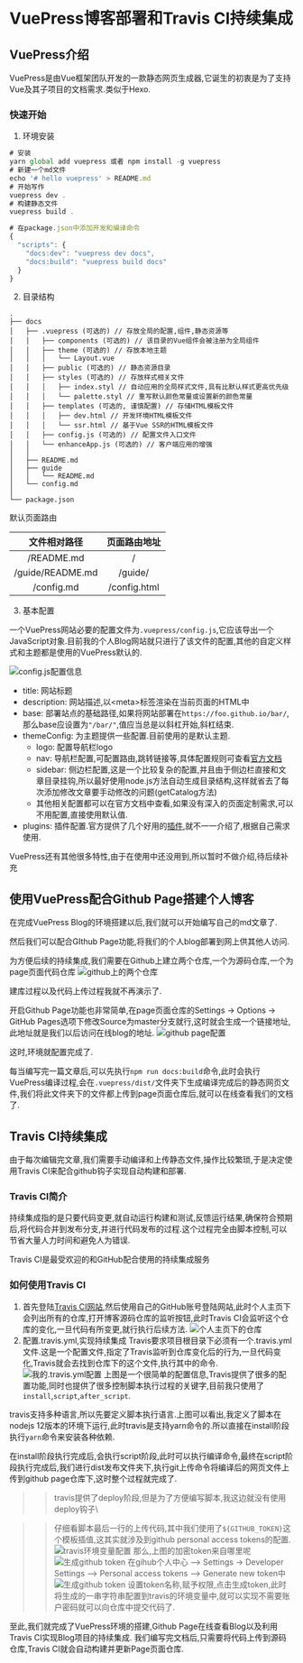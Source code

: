 # VuePress博客部署和Travis CI持续集成

## VuePress介绍
VuePress是由Vue框架团队开发的一款静态网页生成器,它诞生的初衷是为了支持Vue及其子项目的文档需求.类似于Hexo.
### 快速开始
1. 环境安装
``` javascript
# 安装
yarn global add vuepress 或者 npm install -g vuepress
# 新建一个md文件
echo '# hello vuepress' > README.md
# 开始写作
vuepress dev .
# 构建静态文件
vuepress build .

# 在package.json中添加开发和编译命令
{
  "scripts": {
    "docs:dev": "vuepress dev docs",
    "docs:build": "vuepress build docs"
  }
}
```
2. 目录结构
```
.
├── docs
│   ├── .vuepress (可选的) // 存放全局的配置,组件,静态资源等
│   │   ├── components (可选的) // 该目录的Vue组件会被注册为全局组件
│   │   ├── theme (可选的) // 存放本地主题
│   │   │   └── Layout.vue
│   │   ├── public (可选的) // 静态资源目录
│   │   ├── styles (可选的) // 存放样式相关文件
│   │   │   ├── index.styl // 自动应用的全局样式文件,具有比默认样式更高优先级
│   │   │   └── palette.styl // 重写默认颜色常量或设置新的颜色常量
│   │   ├── templates (可选的, 谨慎配置) // 存储HTML模板文件
│   │   │   ├── dev.html // 开发环境HTML模板文件
│   │   │   └── ssr.html // 基于Vue SSR的HTML模板文件
│   │   ├── config.js (可选的) // 配置文件入口文件
│   │   └── enhanceApp.js (可选的) // 客户端应用的增强
│   │ 
│   ├── README.md
│   ├── guide
│   │   └── README.md
│   └── config.md
│ 
└── package.json
```
默认页面路由

|文件相对路径|页面路由地址|
|:-:|:-:|
|/README.md|/|
|/guide/README.md|/guide/|
|/config.md|/config.html|

3. 基本配置

一个VuePress网站必要的配置文件为`.vuepress/config.js`,它应该导出一个JavaScript对象.目前我的个人Blog网站就只进行了该文件的配置,其他的自定义样式和主题都是使用的VuePress默认的.

![config.js配置信息](./Image/1.png)
* title: 网站标题
* description: 网站描述,以\<meta\>标签渲染在当前页面的HTML中
* base: 部署站点的基础路径,如果将网站部署在`https://foo.github.io/bar/`,那么base应设置为`"/bar/"`,值应当总是以斜杠开始,斜杠结束.
* themeConfig: 为主题提供一些配置.目前使用的是默认主题.
  * logo: 配置导航栏logo
  * nav: 导航栏配置,可配置路由,跳转链接等,具体配置规则可查看[官方文档](https://vuepress.vuejs.org/zh/theme/default-theme-config.html#%E5%AF%BC%E8%88%AA%E6%A0%8F)
  * sidebar: 侧边栏配置,这是一个比较复杂的配置,并且由于侧边栏直接和文章目录挂钩,所以最好使用node.js方法自动生成目录结构,这样就省去了每次添加修改文章要手动修改的问题(getCatalog方法)
  * 其他相关配置都可以在官方文档中查看,如果没有深入的页面定制需求,可以不用配置,直接使用默认值.
* plugins: 插件配置.官方提供了几个好用的[插件](https://vuepress.vuejs.org/zh/plugin/using-a-plugin.html#%E4%BD%BF%E7%94%A8%E6%9D%A5%E8%87%AA%E4%BE%9D%E8%B5%96%E7%9A%84%E6%8F%92%E4%BB%B6),就不一一介绍了,根据自己需求使用.

VuePress还有其他很多特性,由于在使用中还没用到,所以暂时不做介绍,待后续补充

## 使用VuePress配合Github Page搭建个人博客

在完成VuePress Blog的环境搭建以后,我们就可以开始编写自己的md文章了.

然后我们可以配合GIthub Page功能,将我们的个人blog部署到网上供其他人访问.

为方便后续的持续集成,我们需要在Github上建立两个仓库,一个为源码仓库,一个为page页面代码仓库
![github上的两个仓库](./Image/2.png)

建库过程以及代码上传过程我就不再演示了.

开启Github Page功能也非常简单,在page页面仓库的Settings -> Options -> GitHub Pages选项下修改Source为master分支就行,这时就会生成一个链接地址,此地址就是我们以后访问在线blog的地址.
![github page配置](./Image/3.png)

这时,环境就配置完成了.

每当编写完一篇文章后,可以先执行`npm run docs:build`命令,此时会执行VuePress编译过程,会在`.vuepress/dist/`文件夹下生成编译完成后的静态网页文件,我们将此文件夹下的文件都上传到page页面仓库后,就可以在线查看我们的文档了.

## Travis CI持续集成

由于每次编辑完文章,我们需要手动编译和上传静态文件,操作比较繁琐,于是决定使用Travis CI来配合github钩子实现自动构建和部署.

### Travis CI简介
持续集成指的是只要代码变更,就自动运行构建和测试,反馈运行结果,确保符合预期后,将代码合并到发布分支,并进行代码发布的过程.这个过程完全由脚本控制,可以节省大量人力时间和避免人为错误.

Travis CI是最受欢迎的和GitHub配合使用的持续集成服务

### 如何使用Travis CI
1. 首先登陆[Travis CI网站](https://travis-ci.org/),然后使用自己的GitHub账号登陆网站,此时个人主页下会列出所有的仓库,打开博客源码仓库的监听按钮,此时Travis CI会监听这个仓库的变化,一旦代码有所变更,就行执行后续方法.
![个人主页下的仓库](./Image/4.png)
2. 配置.travis.yml,实现持续集成
Travis要求项目根目录下必须有一个.travis.yml文件.这是一个配置文件,指定了Travis监听到仓库变化后的行为,一旦代码变化,Travis就会去找到仓库下的这个文件,执行其中的命令.
![我的.travis.yml配置](./Image/5.png)
上图是一个很简单的配置信息,Travis提供了很多的配置功能,同时也提供了很多控制脚本执行过程的关键字,目前我只使用了`install`,`script`,`after_script`.

travis支持多种语言,所以先要定义脚本执行语言.上图可以看出,我定义了脚本在nodejs 12版本的环境下运行,此时travis是支持yarn命令的.所以直接在install阶段执行`yarn`命令来安装各种依赖.

在install阶段执行完成后,会执行script阶段,此时可以执行编译命令,最终在script阶段执行完成后,我们进行dist发布文件夹下,执行git上传命令将编译后的网页文件上传到github page仓库下,这时整个过程就完成了.

>>travis提供了deploy阶段,但是为了方便编写脚本,我这边就没有使用deploy钩子\

>>仔细看脚本最后一行的上传代码,其中我们使用了`${GITHUB_TOKEN}`这个模板插值,这其实就涉及到github personal access tokens的配置.
![travis环境变量配置](./Image/6.png)
那么,上图的加密token来自哪里呢
![生成github token](./Image/7.png)
在gihub个人中心 --> Settings -> Developer Settings --> Personal access tokens --> Generate new token中
![生成github token](./Image/8.png)
设置token名称,赋予权限,点击生成token,此时将生成的一串字符串配置到travis的环境变量中,就可以实现不需要账户密码就可以向仓库中提交代码了.

至此,我们就完成了VuePress环境的搭建,Github Page在线查看Blog以及利用Travis CI实现Blog项目的持续集成.
我们编写完文档后,只需要将代码上传到源码仓库,Travis CI就会自动构建并更新Page页面仓库.
